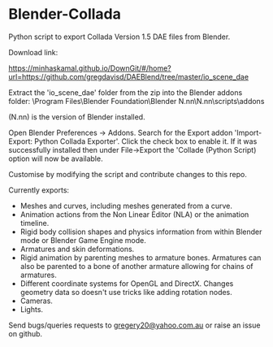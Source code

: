 # Blender-Collada
Python script to export Collada Version 1.5 DAE files from Blender.

Download link: 

https://minhaskamal.github.io/DownGit/#/home?url=https://github.com/gregdavisd/DAEBlend/tree/master/io_scene_dae

Extract the 'io_scene_dae' folder from the zip into the Blender addons folder:
\Program Files\Blender Foundation\Blender N.nn\N.nn\scripts\addons

(N.nn) is the version of Blender installed.

Open Blender Preferences -> Addons. Search for the Export addon 'Import-Export: Python Collada Exporter'.
Click the check box to enable it. If it was successfully installed then under File->Export the
'Collade (Python Script) option will now be available.

Customise by modifying the script and contribute changes to this repo.

Currently exports:
- Meshes and curves, including meshes generated from a curve.
- Animation actions from the Non Linear Editor (NLA) or the animation timeline.
- Rigid body collision shapes and physics information from within Blender mode or Blender Game Engine mode.
- Armatures and skin deformations.
- Rigid animation by parenting meshes to armature bones. Armatures can also be parented to a bone of another armature allowing for chains of armatures.
- Different coordinate systems for OpenGL and DirectX. Changes geometry data so doesn't use tricks like adding rotation nodes.
- Cameras.
- Lights.

Send bugs/queries requests to gregery20@yahoo.com.au or raise an issue on github.
